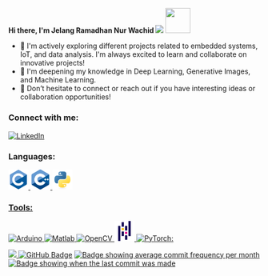 <b>Hi there, I'm Jelang Ramadhan Nur Wachid <!--👋--> <img src="https://raw.githubusercontent.com/MartinHeinz/MartinHeinz/master/wave.gif" width="30px"></b>
<img src="https://media.giphy.com/media/mGcNjsfWAjY5AEZNw6/giphy.gif" width="50px" height="50px"></h1>

 <ul>
    <li>🚀 I'm actively exploring different projects related to embedded systems, IoT, and data analysis. I'm always excited to learn and collaborate on innovative projects!</li>
    <li>🤖 I'm deepening my knowledge in Deep Learning, Generative Images, and Machine Learning.</li>
    <li>💬 Don’t hesitate to connect or reach out if you have interesting ideas or collaboration opportunities!</li>
</ul>

<h3 align="left">Connect with me:</h3>
<p align="left">
    <a href="https://www.linkedin.com/in/jelangramadhannw/" target="_blank">
        <img align="center" src="https://github.com/linnovate/root-me/blob/master/src/images/icons/linkedin.png" alt="LinkedIn" height="35" width="35" />
    </a>
</p>

<h3 align="left">Languages:</h3>
<p align="left">
    <a href="https://www.cprogramming.com/" target="_blank" rel="noreferrer">
        <img src="https://raw.githubusercontent.com/devicons/devicon/master/icons/c/c-original.svg" alt="C" width="40" height="40"/>
    </a>
    <a href="https://www.w3schools.com/cpp/" target="_blank" rel="noreferrer">
        <img src="https://raw.githubusercontent.com/devicons/devicon/master/icons/cplusplus/cplusplus-original.svg" alt="C++" width="40" height="40"/>
    </a>
    <a href="https://www.python.org" target="_blank" rel="noreferrer">
        <img src="https://raw.githubusercontent.com/devicons/devicon/master/icons/python/python-original.svg" alt="Python" width="40" height="40"/>
</p>

<h3 align="left">Tools:</h3>
<p align="left">
    <a href="https://www.arduino.cc/" target="_blank" rel="noreferrer">
        <img src="https://cdn.worldvectorlogo.com/logos/arduino-1.svg" alt="Arduino" width="40" height="40"/>
    </a>
    <a href="https://www.mathworks.com/" target="_blank" rel="noreferrer">
        <img src="https://upload.wikimedia.org/wikipedia/commons/2/21/Matlab_Logo.png" alt="Matlab" width="40" height="40"/>
    </a>
    <a href="https://opencv.org/" target="_blank" rel="noreferrer">
        <img src="https://www.vectorlogo.zone/logos/opencv/opencv-icon.svg" alt="OpenCV" width="40" height="40"/>
    </a>
    <a href="https://pandas.pydata.org/" target="_blank" rel="noreferrer">
        <img src="https://raw.githubusercontent.com/devicons/devicon/2ae2a900d2f041da66e950e4d48052658d850630/icons/pandas/pandas-original.svg" alt="Pandas" width="40" height="40"/>
    </a>
    <a href="https://pytorch.org/" target="_blank" rel="noreferrer">
        <img src="https://www.vectorlogo.zone/logos/pytorch/pytorch-icon.svg" alt="PyTorch" width="40/>
</p>

<h3 align="left">:</h3>
<p align="left">
   <a href="https://github.com/Meghna-DAS/github-profile-views-counter">
    <img src="https://komarev.com/ghpvc/?username=jramadhannw">
   </a>
   <a href="https://github.com/jramadhannw?tab=followers"><img src="https://img.shields.io/github/followers/jramadhannw?  label=Followers&style=social" alt="GitHub Badge"></a>
   </a>
   <a href="https://github.com/jramadhannw/profile-readme-generator/commits/main" target="_blank">
    <img src="https://img.shields.io/github/commit-activity/m/jramadhannw/profile-readme-generator" alt="Badge showing average commit frequency per month"/>
  </a>
  <a href="https://github.com/jramadhannw/profile-readme-generator/commits/main" target="_blank">
    <img src="https://img.shields.io/github/last-commit/jramadhannw/profile-readme-generator" alt="Badge showing when the last commit was made"/>
</p>
